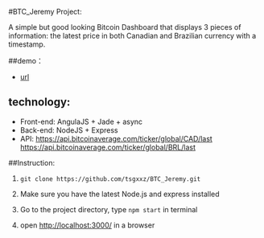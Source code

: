 #BTC_Jeremy Project:

A simple but good looking Bitcoin Dashboard that displays 3 pieces of information: the latest price in both Canadian and Brazilian currency with a timestamp.

##demo：
- [url]()

## technology:

- Front-end: AngulaJS + Jade + async
- Back-end: NodeJS + Express
- API: 
	https://api.bitcoinaverage.com/ticker/global/CAD/last
	https://api.bitcoinaverage.com/ticker/global/BRL/last
	
##Instruction:


1. `git clone https://github.com/tsgxxz/BTC_Jeremy.git`

2. Make sure you have the latest Node.js and express installed

3. Go to the project directory, type `npm start` in terminal
4. open [http://localhost:3000/]() in a browser
